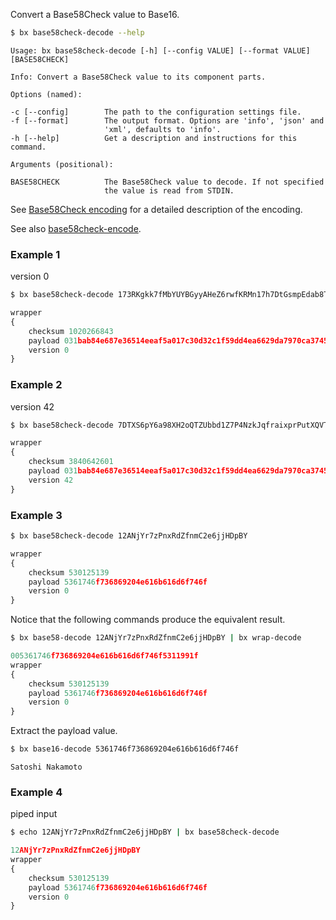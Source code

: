 Convert a Base58Check value to Base16.
```sh
$ bx base58check-decode --help
```
```
Usage: bx base58check-decode [-h] [--config VALUE] [--format VALUE]      
[BASE58CHECK]                                                            

Info: Convert a Base58Check value to its component parts.                

Options (named):

-c [--config]        The path to the configuration settings file.        
-f [--format]        The output format. Options are 'info', 'json' and   
                     'xml', defaults to 'info'.                          
-h [--help]          Get a description and instructions for this command.

Arguments (positional):

BASE58CHECK          The Base58Check value to decode. If not specified   
                     the value is read from STDIN.
```
See [Base58Check encoding](https://en.bitcoin.it/wiki/Base58Check_encoding) for a detailed description of the encoding.

See also [base58check-encode](bx-base58check-encode).
### Example 1
version 0
```sh
$ bx base58check-decode 173RKgkk7fMbYUYBGyyAHeZ6rwfKRMn17h7DtGsmpEdab8TV6UB
```
```js
wrapper
{
    checksum 1020266843
    payload 031bab84e687e36514eeaf5a017c30d32c1f59dd4ea6629da7970ca374513dd006
    version 0
}
```
### Example 2
version 42
```sh
$ bx base58check-decode 7DTXS6pY6a98XH2oQTZUbbd1Z7P4NzkJqfraixprPutXQVTkwBGw
```
```js
wrapper
{
    checksum 3840642601
    payload 031bab84e687e36514eeaf5a017c30d32c1f59dd4ea6629da7970ca374513dd006
    version 42
}
```
### Example 3
```sh
$ bx base58check-decode 12ANjYr7zPnxRdZfnmC2e6jjHDpBY
```
```js
wrapper
{
    checksum 530125139
    payload 5361746f736869204e616b616d6f746f
    version 0
}
```
Notice that the following commands produce the equivalent result.
```sh
$ bx base58-decode 12ANjYr7zPnxRdZfnmC2e6jjHDpBY | bx wrap-decode
```
```js
005361746f736869204e616b616d6f746f5311991f
wrapper
{
    checksum 530125139
    payload 5361746f736869204e616b616d6f746f
    version 0
}
```
Extract the payload value.
```sh
$ bx base16-decode 5361746f736869204e616b616d6f746f
```
```
Satoshi Nakamoto
```
### Example 4
piped input
```sh
$ echo 12ANjYr7zPnxRdZfnmC2e6jjHDpBY | bx base58check-decode
```
```js
12ANjYr7zPnxRdZfnmC2e6jjHDpBY 
wrapper
{
    checksum 530125139
    payload 5361746f736869204e616b616d6f746f
    version 0
}
```